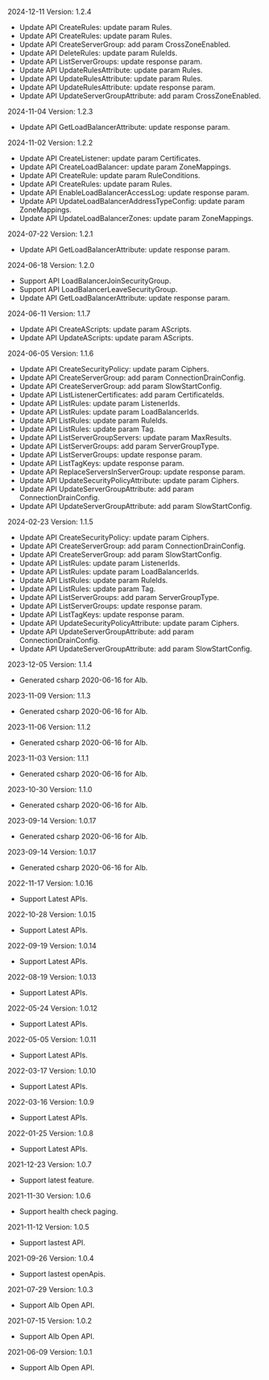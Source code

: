 2024-12-11 Version: 1.2.4
- Update API CreateRules: update param Rules.
- Update API CreateRules: update param Rules.
- Update API CreateServerGroup: add param CrossZoneEnabled.
- Update API DeleteRules: update param RuleIds.
- Update API ListServerGroups: update response param.
- Update API UpdateRulesAttribute: update param Rules.
- Update API UpdateRulesAttribute: update param Rules.
- Update API UpdateRulesAttribute: update response param.
- Update API UpdateServerGroupAttribute: add param CrossZoneEnabled.


2024-11-04 Version: 1.2.3
- Update API GetLoadBalancerAttribute: update response param.


2024-11-02 Version: 1.2.2
- Update API CreateListener: update param Certificates.
- Update API CreateLoadBalancer: update param ZoneMappings.
- Update API CreateRule: update param RuleConditions.
- Update API CreateRules: update param Rules.
- Update API EnableLoadBalancerAccessLog: update response param.
- Update API UpdateLoadBalancerAddressTypeConfig: update param ZoneMappings.
- Update API UpdateLoadBalancerZones: update param ZoneMappings.


2024-07-22 Version: 1.2.1
- Update API GetLoadBalancerAttribute: update response param.


2024-06-18 Version: 1.2.0
- Support API LoadBalancerJoinSecurityGroup.
- Support API LoadBalancerLeaveSecurityGroup.
- Update API GetLoadBalancerAttribute: update response param.


2024-06-11 Version: 1.1.7
- Update API CreateAScripts: update param AScripts.
- Update API UpdateAScripts: update param AScripts.


2024-06-05 Version: 1.1.6
- Update API CreateSecurityPolicy: update param Ciphers.
- Update API CreateServerGroup: add param ConnectionDrainConfig.
- Update API CreateServerGroup: add param SlowStartConfig.
- Update API ListListenerCertificates: add param CertificateIds.
- Update API ListRules: update param ListenerIds.
- Update API ListRules: update param LoadBalancerIds.
- Update API ListRules: update param RuleIds.
- Update API ListRules: update param Tag.
- Update API ListServerGroupServers: update param MaxResults.
- Update API ListServerGroups: add param ServerGroupType.
- Update API ListServerGroups: update response param.
- Update API ListTagKeys: update response param.
- Update API ReplaceServersInServerGroup: update response param.
- Update API UpdateSecurityPolicyAttribute: update param Ciphers.
- Update API UpdateServerGroupAttribute: add param ConnectionDrainConfig.
- Update API UpdateServerGroupAttribute: add param SlowStartConfig.


2024-02-23 Version: 1.1.5
- Update API CreateSecurityPolicy: update param Ciphers.
- Update API CreateServerGroup: add param ConnectionDrainConfig.
- Update API CreateServerGroup: add param SlowStartConfig.
- Update API ListRules: update param ListenerIds.
- Update API ListRules: update param LoadBalancerIds.
- Update API ListRules: update param RuleIds.
- Update API ListRules: update param Tag.
- Update API ListServerGroups: add param ServerGroupType.
- Update API ListServerGroups: update response param.
- Update API ListTagKeys: update response param.
- Update API UpdateSecurityPolicyAttribute: update param Ciphers.
- Update API UpdateServerGroupAttribute: add param ConnectionDrainConfig.
- Update API UpdateServerGroupAttribute: add param SlowStartConfig.


2023-12-05 Version: 1.1.4
- Generated csharp 2020-06-16 for Alb.

2023-11-09 Version: 1.1.3
- Generated csharp 2020-06-16 for Alb.

2023-11-06 Version: 1.1.2
- Generated csharp 2020-06-16 for Alb.

2023-11-03 Version: 1.1.1
- Generated csharp 2020-06-16 for Alb.

2023-10-30 Version: 1.1.0
- Generated csharp 2020-06-16 for Alb.

2023-09-14 Version: 1.0.17
- Generated csharp 2020-06-16 for Alb.

2023-09-14 Version: 1.0.17
- Generated csharp 2020-06-16 for Alb.

2022-11-17 Version: 1.0.16
- Support Latest APIs.

2022-10-28 Version: 1.0.15
- Support Latest APIs.

2022-09-19 Version: 1.0.14
- Support Latest APIs.

2022-08-19 Version: 1.0.13
- Support Latest APIs.

2022-05-24 Version: 1.0.12
- Support Latest APIs.

2022-05-05 Version: 1.0.11
- Support Latest APIs.

2022-03-17 Version: 1.0.10
- Support Latest APIs.

2022-03-16 Version: 1.0.9
- Support Latest APIs.

2022-01-25 Version: 1.0.8
- Support Latest APIs.

2021-12-23 Version: 1.0.7
- Support latest feature.

2021-11-30 Version: 1.0.6
- Support health check paging.

2021-11-12 Version: 1.0.5
- Support lastest API.

2021-09-26 Version: 1.0.4
- Support lastest openApis.

2021-07-29 Version: 1.0.3
- Support Alb Open API.

2021-07-15 Version: 1.0.2
- Support Alb Open API.

2021-06-09 Version: 1.0.1
- Support Alb Open API.

